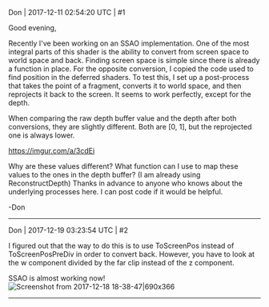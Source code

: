 Don | 2017-12-11 02:54:20 UTC | #1

Good evening,

Recently I've been working on an SSAO implementation. One of the most integral parts of this shader is the ability to convert from screen space to world space and back. Finding screen space is simple since there is already a function in place. For the opposite conversion, I copied the code used to find position in the deferred shaders. To test this, I set up a post-process that takes the point of a fragment, converts it to world space, and then reprojects it back to the screen. It seems to work perfectly, except for the depth.

When comparing the raw depth buffer value and the depth after both conversions, they are slightly different. Both are [0, 1], but the reprojected one is always lower.

https://imgur.com/a/3cdEi

Why are these values different? What function can I use to map these values to the ones in the depth buffer? (I am already using ReconstructDepth) Thanks in advance to anyone who knows about the underlying processes here. I can post code if it would be helpful.

-Don

-------------------------

Don | 2017-12-19 03:23:54 UTC | #2

I figured out that the way to do this is to use ToScreenPos instead of ToScreenPosPreDiv in order to convert back. However, you have to look at the w component divided by the far clip instead of the z component.

SSAO is almost working now!
![Screenshot from 2017-12-18 18-38-47|690x366](upload://fNcUS3rEbmniMZ6ourwmV2i37SA.jpg)

-------------------------

